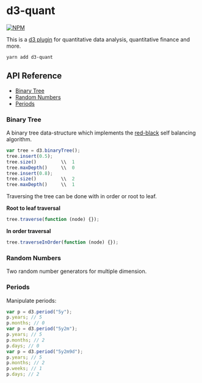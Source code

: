 # d3-quant

[![NPM](https://badge.fury.io/js/d3-quant.svg)](https://www.npmjs.com/package/d3-quant)

This is a [d3 plugin](https://bost.ocks.org/mike/d3-plugin/) for quantitative
data analysis, quantitative finance and more.

```
yarn add d3-quant
```

## API Reference

- [Binary Tree]
- [Random Numbers]
- [Periods]

### Binary Tree

A binary tree data-structure which implements the [red-black](https://en.wikipedia.org/wiki/Red%E2%80%93black_tree)
self balancing algorithm.

```javascript
var tree = d3.binaryTree();
tree.insert(0.5);
tree.size()         \\  1
tree.maxDepth()     \\  0
tree.insert(0.8);
tree.size()         \\  2
tree.maxDepth()     \\  1
```

Traversing the tree can be done with in order or root to leaf.

**Root to leaf traversal**

```javascript
tree.traverse(function (node) {});
```

**In order traversal**

```javascript
tree.traverseInOrder(function (node) {});
```

### Random Numbers

Two random number generators for multiple dimension.

### Periods

Manipulate periods:

```javascript
var p = d3.period("5y");
p.years; // 5
p.months; // 0
var p = d3.period("5y2m");
p.years; // 5
p.months; // 2
p.days; // 0
var p = d3.period("5y2m9d");
p.years; // 5
p.months; // 2
p.weeks; // 1
p.days; // 2
```

[binary tree]: #binary-tree
[random numbers]: #random-numbers
[periods]: #periods
